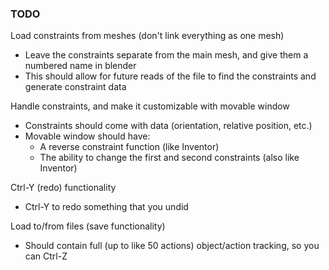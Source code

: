 ### TODO

Load constraints from meshes (don't link everything as one mesh)
- Leave the constraints separate from the main mesh, and give them a numbered name in blender
- This should allow for future reads of the file to find the constraints and generate constraint data

Handle constraints, and make it customizable with movable window
- Constraints should come with data (orientation, relative position, etc.)
- Movable window should have:
    - A reverse constraint function (like Inventor)
    - The ability to change the first and second constraints (also like Inventor)

Ctrl-Y (redo) functionality
- Ctrl-Y to redo something that you undid

Load to/from files (save functionality)
- Should contain full (up to like 50 actions) object/action tracking, so you can Ctrl-Z
